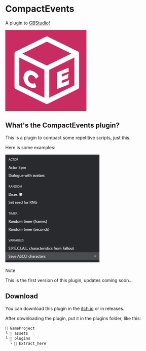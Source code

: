 # CompactEvents
A plugin to [GBStudio](https://www.gbstudio.dev/)!

![Icon for Compact Events](./CompactEvents_Icon.png)

## What's the CompactEvents plugin?
This is a plugin to compact some repetitive scripts, just this.

Here is some examples:

![img1](./imgs/img1.png)

> [!NOTE]
> This is the first version of this plugin, updates coming soon...

## Download
You can download this plugin in the [itch.io](https://psycofemboy.itch.io/compact-events-gb-studio) or in releases.

After downloading the plugin, put it in the plugins folder, like this:
```
📁 GameProject
└ 📁 assets
└ 📂 plugins
  └ 📂 Extract_here
```
